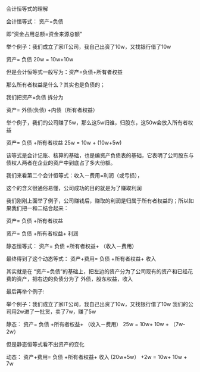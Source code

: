 会计恒等式的理解


会计恒等式： 资产=负债

即“资金占用总额=资金来源总额”

举个例子：我们成立了家IT公司，我自己出资了10w，又找银行借了10w

资产= 负债
20w = 10w+10w


但是会计恒等式一般写为：资产=负债+所有者权益


那么所有者权益是什么？其实也是负债的；

我们把资产=负债 拆分为

资产=  外债(负债) +内债（所有者权益）

举个例子，我们的公司赚了5w，那么这5w归谁，归股东，这50w会放入所有者权益

资产=  负债 +所有者权益
25w = 10w  + (10w+5w)


该等式是会计记账、核算的基础，也是编资产负债表的基础，它表明了公司股东与债权人两者在企业的资产中到底占了多大份额。



我们来看第二个会计恒等式：收入－费用=利润（或亏损），

这个的含义很通俗易懂，公司成功的目的就是为了赚取利润


我们刚刚上面举了例子，公司赚钱后，赚取的利润是归属于所有者权益的；所以如果我们把一和二结合起来：


资产=  负债 +所有者权益

资产=  负债 +所有者权益+ 利润

静态恒等式：
资产=  负债 +所有者权益+ （收入－费用）


最终得到了这个动态等式：
资产+费用=  负债 +所有者权益+ 收入

其实就是在 “资产=负债”的基础上，把左边的资产分为了公司现有的资产和已经花费的资产，把右边的负债分为了
外债，股东权益，收入

最后再举个例子:

举个例子：我们成立了家IT公司，我自己出资了10w，又找银行借了10w
我们的公司用2w进了一批货，卖了7w，赚了5w


静态：
资产=  负债 +所有者权益+ （收入－费用）
25w = 10w+  10w + （7w-2w）

但是静态恒等式看不出资产的变化



动态：
资产+费用=  负债 +所有者权益+ 收入
(20w+5w） +2w = 10w+  10w + 7w  




